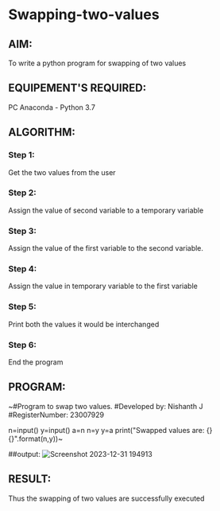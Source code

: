 # Swapping-two-values
## AIM:
To write a python program for swapping of two values
## EQUIPEMENT'S REQUIRED: 
PC
Anaconda - Python 3.7
## ALGORITHM: 
### Step 1:
Get the two values from the user
### Step 2: 
Assign the value of second variable to a temporary variable 
### Step 3: 
Assign the value of the first variable to the second variable.
### Step 4:  
Assign the value in temporary variable to the first variable
### Step 5: 
Print both the values it would be interchanged
### Step 6: 
End the program
## PROGRAM:
~#Program to swap two values.
#Developed by: Nishanth J
#RegisterNumber: 23007929

n=input()
y=input()
a=n
n=y
y=a
print("Swapped values are: {} {}".format(n,y))~

##output:
![Screenshot 2023-12-31 194913](https://github.com/Nishanth-018/Swapping-two-values/assets/149347651/ef22e758-d3de-46f5-8bd2-f1f5b4ad7b85)





## RESULT:
Thus the swapping of two values are successfully executed



